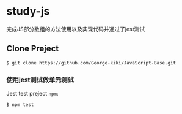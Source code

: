 # study-js


完成JS部分数组的方法使用以及实现代码并通过了jest测试

## Clone Preject
``` bash
$ git clone https://github.com/George-kiki/JavaScript-Base.git
```


### 使用jest测试做单元测试
Jest test preject `npm`:
``` bash
$ npm test
```




